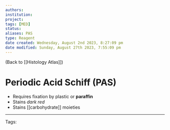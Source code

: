```yaml
---
authors: 
institution: 
project: 
tags: [MED]
status: 
aliases: PAS
type: Reagent
date created: Wednesday, August 2nd 2023, 8:27:09 pm
date modified: Sunday, August 27th 2023, 7:55:09 pm
---
```


(Back to [[Histology Atlas]])

# Periodic Acid Schiff (PAS)

- Requires fixation by plastic or **paraffin**
- Stains _dark red_
- Stains [[carbohydrate]] moieties

---
Tags: